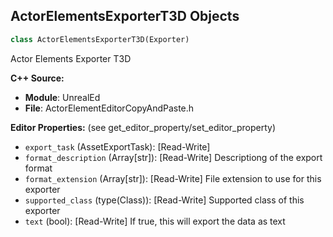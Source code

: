 ## ActorElementsExporterT3D Objects

```python
class ActorElementsExporterT3D(Exporter)
```

Actor Elements Exporter T3D

**C++ Source:**

- **Module**: UnrealEd
- **File**: ActorElementEditorCopyAndPaste.h

**Editor Properties:** (see get_editor_property/set_editor_property)

- ``export_task`` (AssetExportTask):  [Read-Write]
- ``format_description`` (Array[str]):  [Read-Write] Descriptiong of the export format
- ``format_extension`` (Array[str]):  [Read-Write] File extension to use for this exporter
- ``supported_class`` (type(Class)):  [Read-Write] Supported class of this exporter
- ``text`` (bool):  [Read-Write] If true, this will export the data as text

<a id="unreal.ActorExporterT3D"></a>